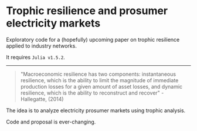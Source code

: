 # Trophic resilience and prosumer electricity markets

Exploratory code for a (hopefully) upcoming paper on trophic resilience applied to industry networks.

It requires `Julia v1.5.2`. 

--- 

> "Macroeconomic resilience has two components:  instantaneous resilience, which is the ability to limit the magnitude of immediate production losses for a given amount of asset losses, and dynamic resilience, which is the ability to reconstruct and recover" - Hallegatte, (2014)

The idea is to analyze electricity prosumer markets using trophic analysis. 

Code and proposal is ever-changing. 
